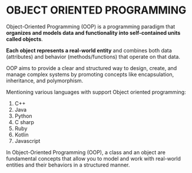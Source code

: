 # OBJECT ORIENTED PROGRAMMING
Object-Oriented Programming (OOP) is a programming paradigm that **organizes and models data and functionality into self-contained units called objects**. 

**Each object represents a real-world entity** and combines both data (attributes) and behavior (methods/functions) that operate on that data. 

OOP aims to provide a clear and structured way to design, create, and manage complex systems by promoting concepts like encapsulation, inheritance, and polymorphism.

Mentioning various languages with support Object oriented programming:
1. C++
2. Java
3. Python
4. C sharp
5. Ruby
6. Kotlin
7. Javascript


In Object-Oriented Programming (OOP), a class and an object are fundamental concepts that allow you to model and work with real-world entities and their behaviors in a structured manner.

